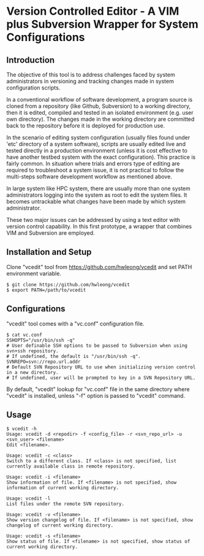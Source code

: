 # Version Controlled Editor - A VIM plus Subversion Wrapper for System Configurations
## Introduction
The objective of this tool is to address challenges faced by system administrators in versioning and tracking changes made in system configuration scripts. 

In a conventional workflow of software development, a program source is cloned from a repository (like Github, Subversion) to a working directory, then it is edited, compiled and tested in an isolated environment (e.g. user own directory). The changes made in the working directory are committed back to the repository before it is deployed for production use. 

In the scenario of editing system configuration (usually files found under 'etc' directory of a system software), scripts are usually edited live and tested directly in a production environment (unless it is cost effective to have another testbed system with the exact configuration). This practice is fairly common. In situation where trials and errors type of editing are required to troubleshoot a system issue, it is not practical to follow the multi-steps software development workflow as mentioned above. 

In large system like HPC system, there are usually more than one system administrators logging into the system as root to edit the system files. It becomes untrackable what changes have been made by which system administrator. 

These two major issues can be addressed by using a text editor with version control capability. In this first prototype, a wrapper that combines VIM and Subversion are employed. 

## Installation and Setup

Clone "vcedit" tool from https://github.com/hwleong/vcedit and set PATH environment variable. 

    $ git clone https://github.com/hwleong/vcedit
    $ export PATH=/path/to/vcedit

## Configurations

"vcedit" tool comes with a "vc.conf" configuration file. 

    $ cat vc.conf
    SSHOPTS="/usr/bin/ssh -q" 
    # User definable SSH options to be passed to Subversion when using svn+ssh repository. 
    # If undefined, the default is "/usr/bin/ssh -q". 
    SVNREPO=svn://repo.url.addr
    # Default SVN Repository URL to use when initializing version control in a new directory. 
    # If undefined, user will be prompted to key in a SVN Repository URL. 

By default, "vcedit" lookup for "vc.conf" file in the same directory where "vcedit" is installed, unless "-f" option is passed to "vcedit" command.

## Usage

    $ vcedit -h
    Usage: vcedit -d <repodir> -f <config_file> -r <svn_repo_url> -u <svn_user> <filename>
    Edit <filename>.
    
    Usage: vcedit -c <class>
    Switch to a different class. If <class> is not specified, list currently available class in remote repository.
    
    Usage: vcedit -i <filename>
    Show information of file. If <filename> is not specified, show information of current working directory.
    
    Usage: vcedit -l
    List files under the remote SVN repository.
    
    Usage: vcedit -v <filename>
    Show version changelog of file. If <filename> is not specified, show changelog of current working directory.
    
    Usage: vcedit -s <filename>
    Show status of file. If <filename> is not specified, show status of current working directory.
